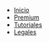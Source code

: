 - [Inicio](/es/home.md?id=presentamos-a-hawking39s "Hawking's")
- [Premium](es/patreon.md#funciones-premium)
- [Tutoriales](es/texttospeech.md)
- [Legales](es/legals.md#términos-de-uso)
  <!-- - [Text to Speech](texttospeech.md)
  - [Temporary Voice Channels](temporarychannels.md)
  - [Voice Utilities](voiceutilities.md)
  - [Speech to Text](speechtotext.md) -->
